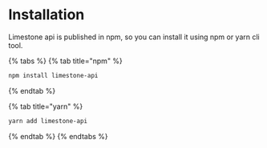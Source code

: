 # Installation

Limestone api is published in npm, so you can install it using npm or yarn cli tool.

{% tabs %}
{% tab title="npm" %}
```bash
npm install limestone-api
```
{% endtab %}

{% tab title="yarn" %}
```bash
yarn add limestone-api
```
{% endtab %}
{% endtabs %}

